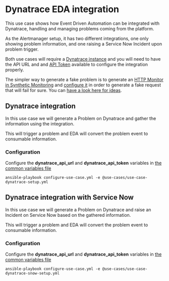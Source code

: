 # Dynatrace EDA integration

This use case shows how Event Driven Automation can be integrated with Dynatrace, handling and managing problems coming from the platform.

As the Alertmanager setup, it has two different integrations, one only showing problem information, and one raising a Service Now Incident upon problem trigger.

Both use cases will require a [Dynatrace instance]() and you will need to have the API URL and and [API Token]() available to configure the integration properly.

The simpler way to generate a fake problem is to generate an [HTTP Monitor in Synthetic Monitoring](https://www.dynatrace.com/support/help/platform-modules/digital-experience/synthetic-monitoring/http-monitors/create-an-http-monitor) and [configure it]() in order to generate a fake request that will fail for sure. You can [have a look here for ideas](https://community.dynatrace.com/t5/Alerting/How-to-generate-a-fake-Problem-immediately/m-p/119896).

## Dynatrace integration

In this use case we will generate a Problem on Dynatrace and gather the information using the integration.

This will trigger a problem and EDA will convert the problem event to consumable information.

### Configuration

Configure the **dynatrace_api_url** and **dynatrace_api_token** variables in [the common variables file](../../eda-demo-setup/vars/common_vars.yml)

    ansible-playbook configure-use-case.yml -e @use-cases/use-case-dynatrace-setup.yml

## Dynatrace integration with Service Now

In this use case we will generate a Problem on Dynatrace and raise an Incident on Service Now based on the gathered information.

This will trigger a problem and EDA will convert the problem event to consumable information.

### Configuration

Configure the **dynatrace_api_url** and **dynatrace_api_token** variables in [the common variables file](../../eda-demo-setup/vars/common_vars.yml)

    ansible-playbook configure-use-case.yml -e @use-cases/use-case-dynatrace-snow-setup.yml
